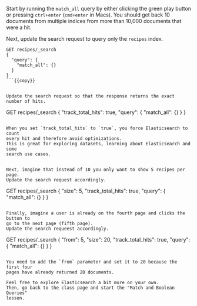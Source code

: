 Start by running the `match_all` query by either clicking the green play button
or pressing `ctrl+enter` (`cmd+enter` in Macs).
You should get back 10 documents from multiple indices from more than 10,000
documents that were a hit.

Next, update the search request to query only the `recipes` index.

```
GET recipes/_search
{
  "query": {
    "match_all": {}
  }
}
```{{copy}}


Update the search request so that the response returns the exact number of hits.

```
GET recipes/_search
{
  "track_total_hits": true,
  "query": {
    "match_all": {}
  }
}
```{{copy}}

When you set `track_total_hits` to `true`, you force Elasticsearch to count
every hit and therefore avoid optimizations.
This is great for exploring datasets, learning about Elasticsearch and some
search use cases.


Next, imagine that instead of 10 you only want to show 5 recipes per page.
Update the search request accordingly.

```
GET recipes/_search
{
  "size": 5, 
  "track_total_hits": true,
  "query": {
    "match_all": {}
  }
}
```{{copy}}

Finally, imagine a user is already on the fourth page and clicks the button to
go to the next page (fifth page).
Update the search requeest accordingly.

```
GET recipes/_search
{
  "from": 5,
  "size": 20, 
  "track_total_hits": true,
  "query": {
    "match_all": {}
  }
}
```{{copy}}

You need to add the `from` parameter and set it to 20 because the first four
pages have already returned 20 documents. 

Feel free to explore Elasticsearch a bit more on your own.
Then, go back to the class page and start the "Match and Boolean Queries"
lesson.

